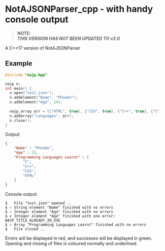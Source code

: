# NotAJSONParser_cpp - with handy console output  
  
> **NOTE:**  
> ***THIS VERSION HAS NOT BEEN UPDATED TO v2.0***

A C++17 version of NotAJSONParser  

## Example

```cpp
#include "najp.hpp"

najp n;
int main() {
  n.open("test.json");
  n.addelement("Name", "Phoebe");
  n.addelement("Age", 14);
  
  najp_array arr = {{"HTML", true}, {"CSS", true}, {"C++", true}, {"C", true}};
  n.addarray("Languages", arr);
  n.close();
}
```

Output:
```json
{
	"Name" : "Phoebe",
	"Age" : 13,
	"Programming Languages Learnt" : [
		"C",
		"C++",
		"CSS",
		"HTML"
	]
}
```
Console output:
```
$   File "test.json" opened ..
$ ✓ String element "Name" finished with no errors
$ ✓ Integer element "Age" finished with no errors
$ ✗ Integer element "Age" finished with one error: NAJP_TITLE_ALREADY_IN_USE
$ ✓ Array "Programming Languages Learnt" finished with no errors
$   File closed ..
```

Errors will be displayed in red, and successes will be displayed in green.  
Opening and closing of files is coloured normally and underlined.
